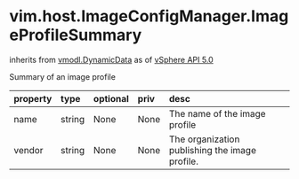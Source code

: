 vim.host.ImageConfigManager.ImageProfileSummary
===============================================
inherits from [vmodl.DynamicData](docs/vmodl.DynamicData.md)
as of [vSphere API 5.0](vim.version.md#vim.version.version7)


Summary of an image profile

| property | type | optional | priv | desc |
|:---------|:-----|:---------|:-----|:-----|
| name | string | None | None | The name of the image profile |
| vendor | string | None | None | The organization publishing the image profile. |


